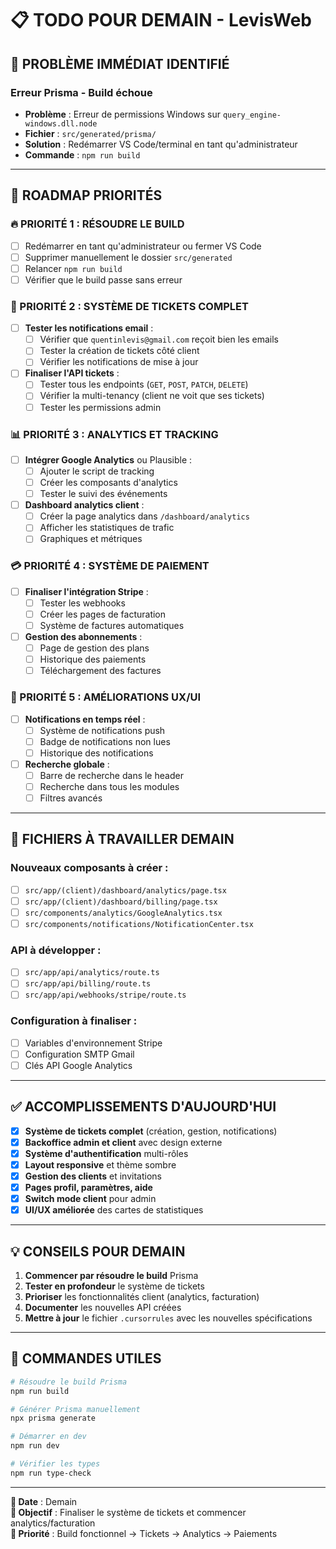 # 📋 TODO POUR DEMAIN - LevisWeb

## 🚨 PROBLÈME IMMÉDIAT IDENTIFIÉ

### **Erreur Prisma - Build échoue**

-   **Problème** : Erreur de permissions Windows sur `query_engine-windows.dll.node`
-   **Fichier** : `src/generated/prisma/`
-   **Solution** : Redémarrer VS Code/terminal en tant qu'administrateur
-   **Commande** : `npm run build`

---

## 🎯 ROADMAP PRIORITÉS

### **🔥 PRIORITÉ 1 : RÉSOUDRE LE BUILD**

-   [ ] Redémarrer en tant qu'administrateur ou fermer VS Code
-   [ ] Supprimer manuellement le dossier `src/generated`
-   [ ] Relancer `npm run build`
-   [ ] Vérifier que le build passe sans erreur

### **🎫 PRIORITÉ 2 : SYSTÈME DE TICKETS COMPLET**

-   [ ] **Tester les notifications email** :
    -   [ ] Vérifier que `quentinlevis@gmail.com` reçoit bien les emails
    -   [ ] Tester la création de tickets côté client
    -   [ ] Vérifier les notifications de mise à jour
-   [ ] **Finaliser l'API tickets** :
    -   [ ] Tester tous les endpoints (`GET`, `POST`, `PATCH`, `DELETE`)
    -   [ ] Vérifier la multi-tenancy (client ne voit que ses tickets)
    -   [ ] Tester les permissions admin

### **📊 PRIORITÉ 3 : ANALYTICS ET TRACKING**

-   [ ] **Intégrer Google Analytics** ou Plausible :
    -   [ ] Ajouter le script de tracking
    -   [ ] Créer les composants d'analytics
    -   [ ] Tester le suivi des événements
-   [ ] **Dashboard analytics client** :
    -   [ ] Créer la page analytics dans `/dashboard/analytics`
    -   [ ] Afficher les statistiques de trafic
    -   [ ] Graphiques et métriques

### **💳 PRIORITÉ 4 : SYSTÈME DE PAIEMENT**

-   [ ] **Finaliser l'intégration Stripe** :
    -   [ ] Tester les webhooks
    -   [ ] Créer les pages de facturation
    -   [ ] Système de factures automatiques
-   [ ] **Gestion des abonnements** :
    -   [ ] Page de gestion des plans
    -   [ ] Historique des paiements
    -   [ ] Téléchargement des factures

### **🎨 PRIORITÉ 5 : AMÉLIORATIONS UX/UI**

-   [ ] **Notifications en temps réel** :
    -   [ ] Système de notifications push
    -   [ ] Badge de notifications non lues
    -   [ ] Historique des notifications
-   [ ] **Recherche globale** :
    -   [ ] Barre de recherche dans le header
    -   [ ] Recherche dans tous les modules
    -   [ ] Filtres avancés

---

## 📁 FICHIERS À TRAVAILLER DEMAIN

### **Nouveaux composants à créer :**

-   [ ] `src/app/(client)/dashboard/analytics/page.tsx`
-   [ ] `src/app/(client)/dashboard/billing/page.tsx`
-   [ ] `src/components/analytics/GoogleAnalytics.tsx`
-   [ ] `src/components/notifications/NotificationCenter.tsx`

### **API à développer :**

-   [ ] `src/app/api/analytics/route.ts`
-   [ ] `src/app/api/billing/route.ts`
-   [ ] `src/app/api/webhooks/stripe/route.ts`

### **Configuration à finaliser :**

-   [ ] Variables d'environnement Stripe
-   [ ] Configuration SMTP Gmail
-   [ ] Clés API Google Analytics

---

## ✅ ACCOMPLISSEMENTS D'AUJOURD'HUI

-   [x] **Système de tickets complet** (création, gestion, notifications)
-   [x] **Backoffice admin et client** avec design externe
-   [x] **Système d'authentification** multi-rôles
-   [x] **Layout responsive** et thème sombre
-   [x] **Gestion des clients** et invitations
-   [x] **Pages profil, paramètres, aide**
-   [x] **Switch mode client** pour admin
-   [x] **UI/UX améliorée** des cartes de statistiques

---

## 💡 CONSEILS POUR DEMAIN

1. **Commencer par résoudre le build** Prisma
2. **Tester en profondeur** le système de tickets
3. **Prioriser** les fonctionnalités client (analytics, facturation)
4. **Documenter** les nouvelles API créées
5. **Mettre à jour** le fichier `.cursorrules` avec les nouvelles spécifications

---

## 🔧 COMMANDES UTILES

```bash
# Résoudre le build Prisma
npm run build

# Générer Prisma manuellement
npx prisma generate

# Démarrer en dev
npm run dev

# Vérifier les types
npm run type-check
```

---

**📅 Date** : Demain  
**🎯 Objectif** : Finaliser le système de tickets et commencer analytics/facturation  
**🚀 Priorité** : Build fonctionnel → Tickets → Analytics → Paiements
